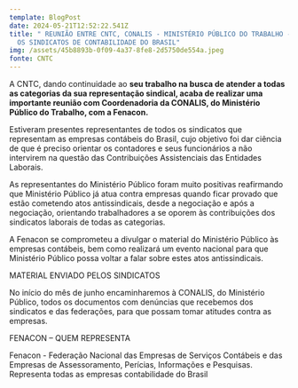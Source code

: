 ```yaml
---
template: BlogPost
date: 2024-05-21T12:52:22.541Z
title: " REUNIÃO ENTRE CNTC, CONALIS - MINISTÉRIO PÚBLICO DO TRABALHO -  E TODOS
  OS SINDICATOS DE CONTABILIDADE DO BRASIL"
img: /assets/45b8893b-0f09-4a37-8fe8-2d5750de554a.jpeg
fonte: CNTC
---
```

A CNTC, dando continuidade ao **seu trabalho na busca de atender a todas as categorias da sua representação sindical, acaba de realizar uma importante reunião com Coordenadoria da CONALIS, do Ministério Público do Trabalho, com a Fenacon.**

Estiveram presentes representantes de todos os sindicatos que representam as empresas contábeis do Brasil, cujo objetivo foi dar ciência de que é preciso orientar os contadores e seus funcionários a não intervirem na questão das Contribuições Assistenciais das Entidades Laborais.

As representantes do Ministério Público foram muito positivas reafirmando que Ministério Público já atua contra empresas quando ficar provado que estão cometendo atos antissindicais, desde a negociação e após a negociação, orientando trabalhadores a se oporem às contribuições dos sindicatos laborais de todas as categorias.

A Fenacon se comprometeu a divulgar o material do Ministério Público às empresas contábeis, bem como realizará um evento nacional para que Ministério Público possa voltar a falar sobre estes atos antissindicais.

MATERIAL ENVIADO PELOS SINDICATOS

No início do mês de junho encaminharemos à CONALIS, do Ministério Público, todos os documentos com denúncias que recebemos dos sindicatos e das federações, para que possam tomar atitudes contra as empresas.

FENACON – QUEM REPRESENTA

Fenacon - Federação Nacional das Empresas de Serviços Contábeis e das Empresas de Assessoramento, Perícias, Informações e Pesquisas. Representa todas as empresas contabilidade do Brasil